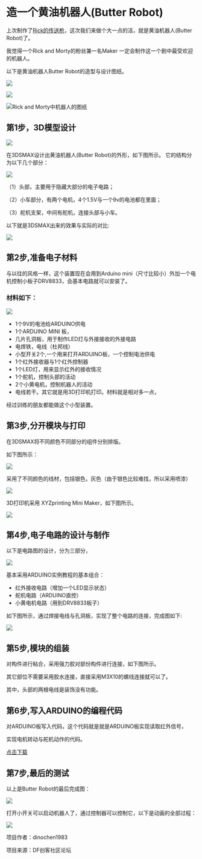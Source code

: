 # 造一个黄油机器人(Butter Robot)

上次制作了[Rick的传送枪](https://mp.weixin.qq.com/s/I5LkhMr3CZ_kK2MXG-DFvQ)，这次我们来做个大一点的活，就是黄油机器人(Butter Robot)了。

我觉得一个Rick and Morty的粉丝兼一名Maker 一定会制作这一个剧中最受欢迎的机器人。

以下是黄油机器人Butter Robot的造型与设计图纸。

![](https://imgkr.cn-bj.ufileos.com/6bdceb38-17b1-44e4-97a7-99aee4122b8d.gif)




![](https://imgkr.cn-bj.ufileos.com/bb2575f6-8843-4289-a24c-bfa798b9108d.png)



![Rick and Morty中机器人的图纸](https://imgkr.cn-bj.ufileos.com/15e97e37-71d1-4e25-a54c-c1228e70759a.png)

## 第1步，3D模型设计

![](https://imgkr.cn-bj.ufileos.com/67fe8362-fa25-4aa5-9944-fd5f7b51660f.png)

在3DSMAX设计出黄油机器人(Butter Robot)的外形，如下图所示。 它的结构分为以下几个部分：


![](https://imgkr.cn-bj.ufileos.com/4c37d998-0076-45ac-9c60-b6cc3c3919fe.png)

（1）头部，主要用于隐藏大部分的电子电路；

（2）小车部分，有两个电机，4个1.5V与一个9v的电池都在里面；

（3）舵机支架，中间有舵机，连接头部与小车。


以下就是3DSMAX出来的效果与实际的对比:

![](https://imgkr.cn-bj.ufileos.com/52365035-e1e2-48d0-bae5-2091246249ba.png)

## 第2步,准备电子材料 

与以往的风格一样，这个装置现在会用到Arduino mini（尺寸比较小）外加一个电机控制小板子DRV8833，会基本电路就可以安装了。

### 材料如下：


![](https://imgkr.cn-bj.ufileos.com/16cd8c01-963e-4884-af33-1e79773e5d0f.png)

- 1个9V的电池给ARDUINO供电
- 1个ARDUINO MINI 板，
- 几片孔洞板，用于制作LED灯与外接接收的外接电路
- 电焊铁，电线（杜邦线）
- 小型开关2个,一个用来打开ARDUINO板，一个控制电池供电
- 1个红外接收器与1个红外控制器
- 1个LED灯，用来显示红外的接收情况
- 1个舵机，控制头部的活动
- 2个小黄电机，控制机器人的活动
- 电线若干。其它就是用3D打印机打印。材料就是相对多一点，

经过训练的朋友都能做这个小型装置。

## 第3步,分开模块与打印 

在3DSMAX将不同颜色不同部分的组件分别排版。

如下图所示：


![](https://imgkr.cn-bj.ufileos.com/43c913c6-6eb0-4dcb-8445-1d84b0a87074.png)

采用了不同颜色的线材，包括银色，灰色（由于银色比较难找，所以采用喷漆）

![](https://imgkr.cn-bj.ufileos.com/51895ef1-30e4-44e4-bce0-18e7dde9abc5.png)

3D打印机采用 XYZprinting Mini Maker，如下图所示。

![](https://imgkr.cn-bj.ufileos.com/eb7765b7-f362-4893-99ad-09d798bf12f5.png)

## 第4步,电子电路的设计与制作 

以下是电路图的设计，分为三部分，

![](https://imgkr.cn-bj.ufileos.com/44d82212-74e4-460e-b5da-fe4dbd95435b.png)

基本采用ARDUINO实例教程的基本组合：

- 红外接收电路（增加一个LED显示状态）
- 舵机电路（ARDUINO直控）
- 小黄电机电路（用到DRV8833板子）

如下图所示，通过焊接电线与孔洞板，实现了整个电路的连接，完成图如下:


![](https://imgkr.cn-bj.ufileos.com/42ae9b5a-198e-457d-a03a-46fbf363cee0.png)

## 第5步,模块的组装
对构件进行粘合，采用强力胶对部份构件进行连接，如下图所示。

其它部位不需要采用胶水连接，直接采用M3X10的螺线连接就可以了。

其中，头部的两根电线是装饰没有功能。

## 第6步,写入ARDUINO的编程代码
对ARDUINO板写入代码，这个代码就是就是ARDUINO板实现读取红外信号，

实现电机转动与舵机动作的代码。

[点击下载](https://aipicu.lanzous.com/ivBo6dglq0b)

## 第7步,最后的测试 

以上是Butter Robot的最后完成图：


![](https://imgkr.cn-bj.ufileos.com/110df1cb-5bba-40cd-9345-7d45e034c9c2.png)

打开小开关可以启动机器人了，通过控制器可以控制它，以下是动画的全部过程：



![](https://imgkr.cn-bj.ufileos.com/2d95b032-5c3d-40fa-8ffe-e3afb507f904.gif)


项目作者：dinochen1983

项目来源：DF创客社区论坛




